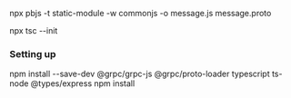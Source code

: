 npx pbjs -t static-module -w commonjs -o message.js message.proto

npx tsc --init
### Setting up
npm install --save-dev @grpc/grpc-js @grpc/proto-loader typescript ts-node @types/express
npm install 